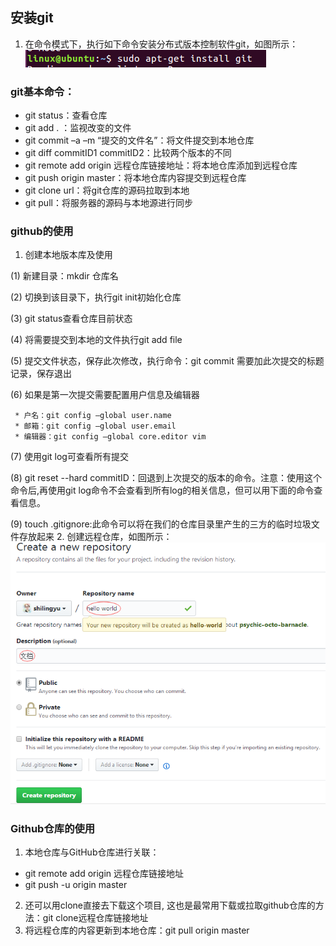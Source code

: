 ## 安装git
1.	在命令模式下，执行如下命令安装分布式版本控制软件git，如图所示：
![安装git](https://github.com/shilingyu/MySQL-doc/blob/master/img/安装git.png)
### git基本命令：
*	git status：查看仓库
*	git add . ：监视改变的文件
*	git commit –a –m “提交的文件名”：将文件提交到本地仓库
*	git diff commitID1 commitID2：比较两个版本的不同
*	git remote add origin 远程仓库链接地址：将本地仓库添加到远程仓库
*	git push origin master：将本地仓库内容提交到远程仓库
*	git clone url：将git仓库的源码拉取到本地
*	git pull：将服务器的源码与本地源进行同步
### github的使用
1.	创建本地版本库及使用

   (1)	新建目录：mkdir 仓库名
  
   (2)	切换到该目录下，执行git init初始化仓库
  
   (3)	git status查看仓库目前状态
  
   (4)	将需要提交到本地的文件执行git add file
  
   (5)	提交文件状态，保存此次修改，执行命令：git commit 需要加此次提交的标题记录，保存退出
  
   (6)	如果是第一次提交需要配置用户信息及编辑器
  
     * 户名：git config –global user.name
     * 邮箱：git config –global user.email
     * 编辑器：git config –global core.editor vim
   (7)	使用git log可查看所有提交

   (8)	git reset --hard commitID：回退到上次提交的版本的命令。注意：使用这个命令后,再使用git log命令不会查看到所有log的相关信息，但可以用下面的命令查看信息。

   (9)	touch .gitignore:此命令可以将在我们的仓库目录里产生的三方的临时垃圾文件存放起来
2.	创建远程仓库，如图所示：
![创建远程仓库](https://github.com/shilingyu/MySQL-doc/blob/master/img/创建远程仓库.png)
### 	Github仓库的使用
1.	本地仓库与GitHub仓库进行关联：
*	git remote add origin 远程仓库链接地址
*	git push -u origin master
2.	还可以用clone直接去下载这个项目, 这也是最常用下载或拉取github仓库的方法：git clone远程仓库链接地址
3.	将远程仓库的内容更新到本地仓库：git pull origin master
